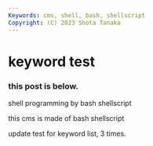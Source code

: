```yaml
---
Keywords: cms, shell, bash, shellscript
Copyright: (C) 2023 Shota Tanaka
---
```


# keyword test

### this post is below.

shell programming by bash shellscript

this cms is made of bash shellscript

update test for keyword list, 3 times.
